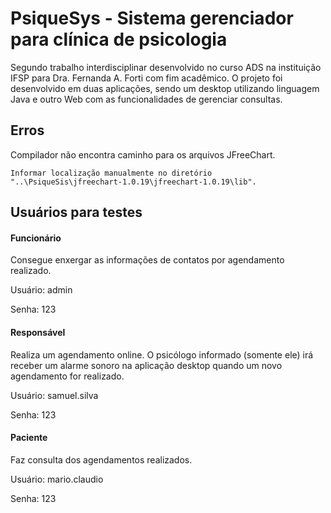<h1>PsiqueSys - Sistema gerenciador para clínica de psicologia</h1>
<p>Segundo trabalho interdisciplinar desenvolvido no curso ADS na instituição IFSP para Dra. Fernanda A. Forti com fim acadêmico. O projeto foi desenvolvido em duas aplicações, sendo um desktop utilizando linguagem Java e outro Web com as funcionalidades de gerenciar consultas.</p>
<h2>Erros</h2>
<p>Compilador não encontra caminho para os arquivos JFreeChart.</p>
<code>Informar localização manualmente no diretório "..\PsiqueSis\jfreechart-1.0.19\jfreechart-1.0.19\lib".</code>
<h2>Usuários para testes</h2>
<h4>Funcionário</h4>
<p>Consegue enxergar as informações de contatos por agendamento realizado.</p>
<p>Usuário: admin</p> 
<p>Senha: 123</p>

<h4>Responsável</h4>
<p>Realiza um agendamento online. O psicólogo informado (somente ele) irá receber um alarme sonoro na aplicação desktop quando um novo agendamento for realizado.</p>
<p>Usuário: samuel.silva</p>
<p>Senha: 123</p>

<h4>Paciente</h4>
<p>Faz consulta dos agendamentos realizados.</p>
<p>Usuário: mario.claudio</p>
<p>Senha: 123</p>
